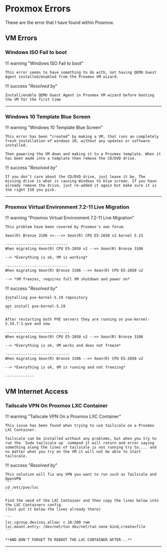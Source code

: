 
# Proxmox Errors
These are the error that I have found within Proxmox.

## VM Errors 

### Windows ISO Fail to boot

!!! warning "Windows ISO Fail to boot"

    This error seems to have something to do with, not having QEMU Guest Agent installed/enabled from the Proxmox VM wizard.

!!! success "*Resolved by*"

    Install/enable QEMU Guest Agent in Proxmox VM wizard before booting the VM for the first time

----------------------------
### Windows 10 Template Blue Screen
!!! warning "Windows 10 Template Blue Screen"

    This error has been “created” by making a VM, that runs an completely fresh installation of windows 10, without any updates or software installed. 
    
    Then powering the VM down and making it to a Proxmox template. When it has been made into a template then remove the CD/DVD drive. 

!!! success "*Resolved by*"

    If you don’t care about the CD/DVD drive, just leave it be. The missing drive is what is causing Windows to blue screen. If you have already remove the drive, just re-added it again but make sure it is the right ISO you pick.

----------------------------
### Proxmox Virtual Environment 7.2-11 Live Migration
!!! warning "Proxmox Virtual Environment 7.2-11 Live Migration"

    This problem have been covered by Proxmox's own forum.

    Xeon(R) Bronze 3106 <<--->> Xeon(R) CPU E5-2650 v2 kernel 5.15

    ----------------------------
    When migrating Xeon(R) CPU E5-2650 v2 -->> Xeon(R) Bronze 3106 

    --> *Everything is ok, VM is working*

    ----------------------------
    When migrating Xeon(R) Bronze 3106 -->> Xeon(R) CPU E5-2650 v2 

    --> *VM freezes, requires full VM shutdown and power on*

!!! success "*Resolved by*"
    
    Installing pve-kernel-5.19 repository
    ```
    apt install pve-kernel-5.19
    ```

    After restarting both PVE servers they are running on pve-kernel-5.19.7-1-pve and now

    -----------------------------
    When migrating Xeon(R) CPU E5-2650 v2 -->> Xeon(R) Bronze 3106 

    --> *Everything is ok, VM works and does not freeze*

    -----------------------------
    When migrating Xeon(R) Bronze 3106 -->> Xeon(R) CPU E5-2650 v2 

    --> *Everything is ok, VM is running and not freezing*

    -------------

## VM Internet Access

### Tailscale VPN On Proxmox LXC Container
!!! warning "Tailscale VPN On a Proxmox LXC Container"

    This issue has been found when trying to use tailscale on a Proxmox LXC Container. 

    Tailscale can be installed without any problems, but when you try to run the `Sudo tailscale up` command it will return and error saying something along the lines of tailscale is not running try to.... and no matter what you try on the VM it will not be able to start tailscale.

!!! success "*Resolved by*"
    
    This solution will fix any VPN you want to run such as Tailscale and OpenVPN
    ```
    cd /etc/pve/lxc
    ```

    Find the vmid of the LXC Container and then copy the lines below into the LXC Containers config.
    (Just put it below the lines already there)

    ```
    lxc.cgroup.devices.allow: c 10:200 rwm 
    lxc.mount.entry: /dev/net/tun dev/net/tun none bind,create=file
    ```

    **AND DON'T FORGET TO REBOOT THE LXC CONTAINER AFTER...**

---------------------------


